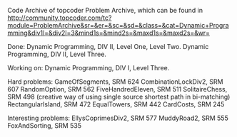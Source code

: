 Code Archive of topcoder Problem Archive, which can be found in http://community.topcoder.com/tc?module=ProblemArchive&sr=&er=&sc=&sd=&class=&cat=Dynamic+Programming&div1l=&div2l=3&mind1s=&mind2s=&maxd1s=&maxd2s=&wr=

Done:
Dynamic Programming, DIV II, Level One, Level Two.
Dynamic Programming, DIV II, Level Three.

Working on:
Dynamic Programming, DIV I, Level Three.


Hard problems:
GameOfSegments, SRM 624
CombinationLockDiv2, SRM 607
RandomOption, SRM 562
FiveHandredEleven, SRM 511
SolitaireChess, SRM 498
(creative way of using single source shortest path in bi-matching)
RectangularIsland, SRM 472
EqualTowers, SRM 442
CardCosts, SRM 245

Interesting problems:
EllysCoprimesDiv2, SRM 577
MuddyRoad2, SRM 555
FoxAndSorting, SRM 535
